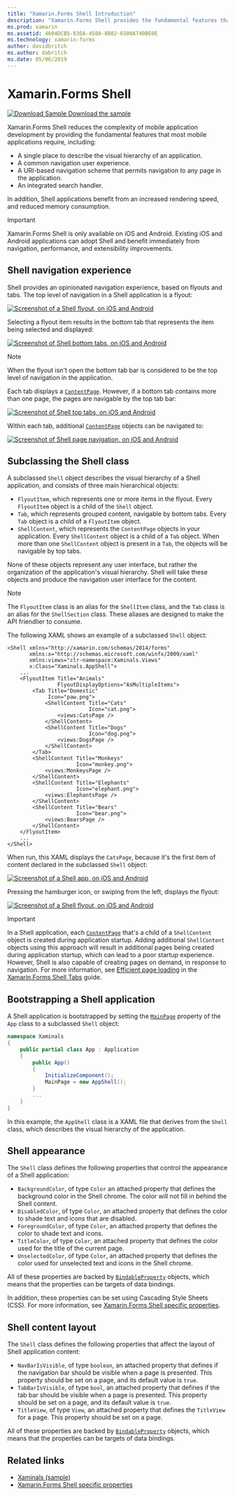 ```yaml
---
title: "Xamarin.Forms Shell Introduction"
description: "Xamarin.Forms Shell provides the fundamental features that most applications require, including a common navigation user experience, a URI-based navigation scheme, and an integrated search handler."
ms.prod: xamarin
ms.assetid: 4604DCB5-83DA-458A-8B02-6508A740BE0E
ms.technology: xamarin-forms
author: davidbritch
ms.author: dabritch
ms.date: 05/06/2019
---
```


# Xamarin.Forms Shell

[![Download Sample](~/media/shared/download.png) Download the sample](https://github.com/xamarin/xamarin-forms-samples/tree/master/UserInterface/Xaminals/)

Xamarin.Forms Shell reduces the complexity of mobile application development by providing the fundamental features that most mobile applications require, including:

- A single place to describe the visual hierarchy of an application.
- A common navigation user experience.
- A URI-based navigation scheme that permits navigation to any page in the application.
- An integrated search handler.

In addition, Shell applications benefit from an increased rendering speed, and reduced memory consumption.

> [!IMPORTANT]
> Xamarin.Forms Shell is only available on iOS and Android. Existing iOS and Android applications can adopt Shell and benefit immediately from navigation, performance, and extensibility improvements.

## Shell navigation experience

Shell provides an opinionated navigation experience, based on flyouts and tabs. The top level of navigation in a Shell application is a flyout:

[![Screenshot of a Shell flyout, on iOS and Android](introduction-images/flyout.png "Shell flyout")](introduction-images/flyout-large.png#lightbox "Shell flyout")

Selecting a flyout item results in the bottom tab that represents the item being selected and displayed:

[![Screenshot of Shell bottom tabs, on iOS and Android](introduction-images/monkeys.png "Shell bottom tabs")](introduction-images/monkeys-large.png#lightbox "Shell bottom tabs")

> [!NOTE]
> When the flyout isn't open the bottom tab bar is considered to be the top level of navigation in the application.

Each tab displays a [`ContentPage`](xref:Xamarin.Forms.ContentPage). However, if a bottom tab contains more than one page, the pages are navigable by the top tab bar:

[![Screenshot of Shell top tabs, on iOS and Android](introduction-images/cats.png "Shell top tabs")](introduction-images/cats-large.png#lightbox "Shell top tabs")

Within each tab, additional [`ContentPage`](xref:Xamarin.Forms.ContentPage) objects can be navigated to:

[![Screenshot of Shell page navigation, on iOS and Android](introduction-images/cat-details.png "Shell app navigation")](introduction-images/cat-details-large.png#lightbox "Shell app navigation")

## Subclassing the Shell class

A subclassed `Shell` object describes the visual hierarchy of a Shell application, and consists of three main hierarchical objects:

- `FlyoutItem`, which represents one or more items in the flyout. Every `FlyoutItem` object is a child of the `Shell` object.
- `Tab`, which represents grouped content, navigable by bottom tabs. Every `Tab` object is a child of a `FlyoutItem` object.
- `ShellContent`, which represents the `ContentPage` objects in your application. Every `ShellContent` object is a child of a `Tab` object. When more than one `ShellContent` object is present in a `Tab`, the objects will be navigable by top tabs.

None of these objects represent any user interface, but rather the organization of the application's visual hierarchy. Shell will take these objects and produce the navigation user interface for the content.

> [!NOTE]
> The `FlyoutItem` class is an alias for the `ShellItem` class, and the `Tab` class is an alias for the `ShellSection` class. These aliases are designed to make the API friendlier to consume.

The following XAML shows an example of a subclassed `Shell` object:

```xaml
<Shell xmlns="http://xamarin.com/schemas/2014/forms"
       xmlns:x="http://schemas.microsoft.com/winfx/2009/xaml"
       xmlns:views="clr-namespace:Xaminals.Views"
       x:Class="Xaminals.AppShell">
    ...
    <FlyoutItem Title="Animals"
                FlyoutDisplayOptions="AsMultipleItems">
        <Tab Title="Domestic"
             Icon="paw.png">
            <ShellContent Title="Cats"
                          Icon="cat.png">
                <views:CatsPage />
            </ShellContent>
            <ShellContent Title="Dogs"
                          Icon="dog.png">
                <views:DogsPage />
            </ShellContent>
        </Tab>
        <ShellContent Title="Monkeys"
                      Icon="monkey.png">
            <views:MonkeysPage />
        </ShellContent>
        <ShellContent Title="Elephants"
                      Icon="elephant.png">  
            <views:ElephantsPage />
        </ShellContent>
        <ShellContent Title="Bears"
                      Icon="bear.png">
            <views:BearsPage />
        </ShellContent>
    </FlyoutItem>
    ...
</Shell>
```

When run, this XAML displays the `CatsPage`, because it's the first item of content declared in the subclassed `Shell` object:

[![Screenshot of a Shell app, on iOS and Android](introduction-images/cats.png "Shell app")](introduction-images/cats-large.png#lightbox "Shell app")

Pressing the hamburger icon, or swiping from the left, displays the flyout:

[![Screenshot of a Shell flyout, on iOS and Android](introduction-images/flyout-reduced.png "Shell flyout")](introduction-images/flyout-reduced-large.png#lightbox "Shell flyout")

> [!IMPORTANT]
> In a Shell application, each [`ContentPage`](xref:Xamarin.Forms.ContentPage) that's a child of a `ShellContent` object is created during application startup. Adding additional `ShellContent` objects using this approach will result in additional pages being created during application startup, which can lead to a poor startup experience. However, Shell is also capable of creating pages on demand, in response to navigation. For more information, see [Efficient page loading](tabs.md#efficient-page-loading) in the [Xamarin.Forms Shell Tabs](tabs.md) guide.

## Bootstrapping a Shell application

A Shell application is bootstrapped by setting the [`MainPage`](xref:Xamarin.Forms.Application.MainPage) property of the `App` class to a subclassed `Shell` object:

```csharp
namespace Xaminals
{
    public partial class App : Application
    {
        public App()
        {
            InitializeComponent();
            MainPage = new AppShell();
        }
        ...
    }
}
```

In this example, the `AppShell` class is a XAML file that derives from the `Shell` class, which describes the visual hierarchy of the application.

## Shell appearance

The `Shell` class defines the following properties that control the appearance of a Shell application:

- `BackgroundColor`, of type `Color` an attached property that defines the background color in the Shell chrome. The color will not fill in behind the Shell content.
- `DisabledColor`, of type `Color`, an attached property that defines the color to shade text and icons that are disabled.
- `ForegroundColor`, of type `Color`, an attached property that defines the color to shade text and icons.
- `TitleColor`, of type `Color`, an attached property that defines the color used for the title of the current page.
- `UnselectedColor`, of type `Color`, an attached property that defines the color used for unselected text and icons in the Shell chrome.

All of these properties are backed by [`BindableProperty`](xref:Xamarin.Forms.BindableProperty) objects, which means that the properties can be targets of data bindings.

In addition, these properties can be set using Cascading Style Sheets (CSS). For more information, see [Xamarin.Forms Shell specific properties](~/xamarin-forms/user-interface/styles/css/index.md#xamarinforms-shell-specific-properties).

## Shell content layout

The `Shell` class defines the following properties that affect the layout of Shell application content:

- `NavBarIsVisible`, of type `boolean`, an attached property that defines if the navigation bar should be visible when a page is presented. This property should be set on a page, and its default value is `true`.
- `TabBarIsVisible`, of type `bool`, an attached property that defines if the tab bar should be visible when a page is presented. This property should be set on a page, and its default value is `true`.
- `TitleView`, of type `View`, an attached property that defines the `TitleView` for a page. This property should be set on a page.

All of these properties are backed by [`BindableProperty`](xref:Xamarin.Forms.BindableProperty) objects, which means that the properties can be targets of data bindings.

## Related links

- [Xaminals (sample)](https://github.com/xamarin/xamarin-forms-samples/tree/master/UserInterface/Xaminals/)
- [Xamarin.Forms Shell specific properties](~/xamarin-forms/user-interface/styles/css/index.md#xamarinforms-shell-specific-properties)
